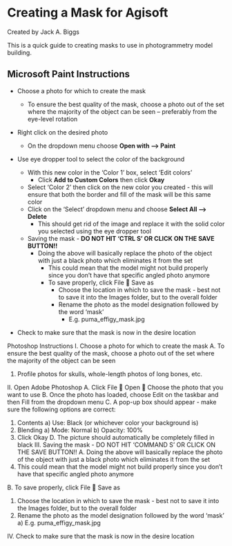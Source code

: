 # Creating a Mask for Agisoft
Created by Jack A. Biggs

This is a quick guide to creating masks to use in photogrammetry model building.

## Microsoft Paint Instructions
* Choose a photo for which to create the mask
    * To ensure the best quality of the mask, choose a photo out of the set where the majority of the object can be seen – preferably from the eye-level rotation
* Right click on the desired photo
    * On the dropdown menu choose **Open with --> Paint**
* Use eye dropper tool to select the color of the background
    * With this new color in the ‘Color 1’ box, select ‘Edit colors’
        * Click **Add to Custom Colors** then click **Okay**
    * Select ‘Color 2’ then click on the new color you created - this will ensure that both the border and fill of the mask will be this same color
    * Click on the ‘Select’ dropdown menu and choose **Select All --> Delete**
        * This should get rid of the image and replace it with the solid color you selected using the eye dropper tool
    * Saving the mask - **DO NOT HIT ‘CTRL S’ OR CLICK ON THE SAVE BUTTON!!**
        * Doing the above will basically replace the photo of the object with just a black photo which eliminates it from the set
          * This could mean that the model might not build properly since you don’t have that specific angled photo anymore
          * To save properly, click File  Save as
               * Choose the location in which to save the mask - best not to save it into the Images folder, but to the overall folder
               * Rename the photo as the model designation followed by the word ‘mask’
                  * E.g. puma_effigy_mask.jpg
                  
* Check to make sure that the mask is now in the desire location

Photoshop Instructions
I. Choose a photo for which to create the mask
A. To ensure the best quality of the mask, choose a photo out of the set
where the majority of the object can be seen
1. Profile photos for skulls, whole-length photos of long bones, etc.

II. Open Adobe Photoshop
A. Click File  Open  Choose the photo that you want to use
B. Once the photo has loaded, choose Edit on the taskbar and then Fill from
the dropdown menu
C. A pop-up box should appear - make sure the following options are correct:
1. Contents
a) Use: Black (or whichever color your background
is)
2. Blending
a) Mode: Normal
b) Opacity: 100%
3. Click Okay
D. The picture should automatically be completely filled in black
III. Saving the mask - DO NOT HIT ‘COMMAND S’ OR CLICK ON THE SAVE
BUTTON!!
A. Doing the above will basically replace the photo of the object with just a
black photo which eliminates it from the set
1. This could mean that the model might not build properly since you
don’t have that specific angled photo anymore

B. To save properly, click File  Save as
1. Choose the location in which to save the mask - best not to save it
into the Images folder, but to the overall folder
2. Rename the photo as the model designation followed by the word
‘mask’
a) E.g. puma_effigy_mask.jpg

IV. Check to make sure that the mask is now in the desire location
